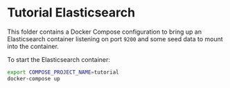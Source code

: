 # Tutorial Elasticsearch

This folder contains a Docker Compose configuration to bring up an Elasticsearch
container listening on port `9200` and some seed data to mount into the
container.

To start the Elasticsearch container:

```bash
export COMPOSE_PROJECT_NAME=tutorial
docker-compose up
```
